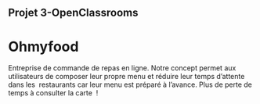 ## Projet 3-OpenClassrooms

# Ohmyfood

Entreprise de commande de repas en ligne. Notre concept permet aux  utilisateurs de composer leur propre menu et réduire leur temps d’attente dans les  restaurants car leur menu est préparé à l’avance. Plus de perte de temps à consulter la carte  !
